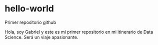 # hello-world
Primer repositorio github

Hola, soy Gabriel y este es mi primer repositorio en mi itinerario de Data Science. Será un viaje apasionante.
